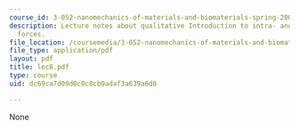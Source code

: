 ```yaml
---
course_id: 3-052-nanomechanics-of-materials-and-biomaterials-spring-2007
description: Lecture notes about qualitative Introduction to intra- and intermolecular
  forces.
file_location: /coursemedia/3-052-nanomechanics-of-materials-and-biomaterials-spring-2007/dc69ca7d09d0c0c8cb0adaf3a639a6d8_lec8.pdf
file_type: application/pdf
layout: pdf
title: lec8.pdf
type: course
uid: dc69ca7d09d0c0c8cb0adaf3a639a6d8

---
```

None